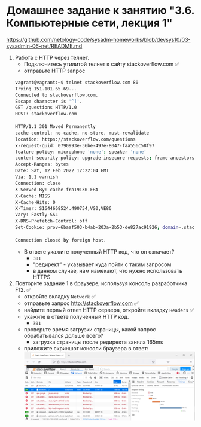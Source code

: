 # Домашнее задание к занятию "3.6. Компьютерные сети, лекция 1"
https://github.com/netology-code/sysadm-homeworks/blob/devsys10/03-sysadmin-06-net/README.md

1. Работа c HTTP через телнет.
   - Подключитесь утилитой телнет к сайту stackoverflow.com ✅
   - отправьте HTTP запрос
   ```bash
   vagrant@vagrant:~$ telnet stackoverflow.com 80
   Trying 151.101.65.69...
   Connected to stackoverflow.com.
   Escape character is '^]'.
   GET /questions HTTP/1.0
   HOST: stackoverflow.com
   
   HTTP/1.1 301 Moved Permanently
   cache-control: no-cache, no-store, must-revalidate
   location: https://stackoverflow.com/questions
   x-request-guid: 0790993e-36be-497e-8047-faa556c58f97
   feature-policy: microphone 'none'; speaker 'none'
   content-security-policy: upgrade-insecure-requests; frame-ancestors 'self' https://stackexchange.com
   Accept-Ranges: bytes
   Date: Sat, 12 Feb 2022 12:22:04 GMT
   Via: 1.1 varnish
   Connection: close
   X-Served-By: cache-fra19130-FRA
   X-Cache: MISS
   X-Cache-Hits: 0
   X-Timer: S1644668524.490754,VS0,VE86
   Vary: Fastly-SSL
   X-DNS-Prefetch-Control: off
   Set-Cookie: prov=6baaf503-b4ab-203a-2b53-de827ac91926; domain=.stackoverflow.com; expires=Fri, 01-Jan-2055 00:00:00 GMT; path=/; HttpOnly
   
   Connection closed by foreign host.
   ```
   - В ответе укажите полученный HTTP код, что он означает?
     - `301`
     - "редирект" - указывает куда пойти с таким запросом
     - в данном случае, нам намекают, что нужно использовать HTTPS
2. Повторите задание 1 в браузере, используя консоль разработчика F12. ✅
   - откройте вкладку `Network` ✅
   - отправьте запрос http://stackoverflow.com ✅
   - найдите первый ответ HTTP сервера, откройте вкладку `Headers` ✅
   - укажите в ответе полученный HTTP код.
     - `301`
   - проверьте время загрузки страницы, какой запрос обрабатывался дольше всего?
     - загрузка страницы после редиректа заняла 165ms
   - приложите скриншот консоли браузера в ответ:
   ![browswer-screeshot](https://github.com/dborchev/devops-netology/blob/main/03-sysadmin-06-net/browser-screenshot.png?raw=true)